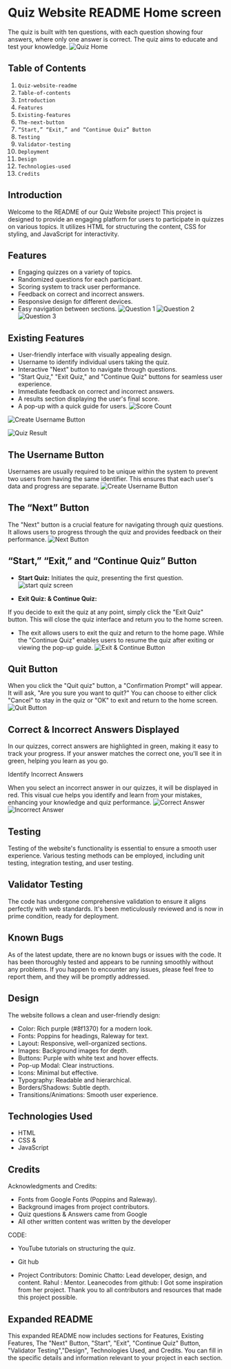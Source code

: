 
# Quiz Website README Home screen

The quiz is built with ten questions, with each question showing four answers, where only one answer is correct. The quiz aims to educate and test your knowledge.
![Quiz Home](https://github.com/your-username/your-repo/raw/main/images/Quiz-Home-screen.png)

## Table of Contents

  1. `Quiz-website-readme`
  2. `Table-of-contents`
  3. `Introduction`
  4. `Features`
  5. `Existing-features`
  6. `The-next-button`
  7. `“Start,” “Exit,” and “Continue Quiz” Button`
  8. `Testing`
  9. `Validator-testing`
  10. `Deployment`
  11. `Design`
  12. `Technologies-used`
  13. `Credits`

## Introduction

Welcome to the README of our Quiz Website project! This project is designed to provide an engaging platform for users to participate in quizzes on various topics. It utilizes HTML for structuring the content, CSS for styling, and JavaScript for interactivity.

## Features

- Engaging quizzes on a variety of topics.
- Randomized questions for each participant.
- Scoring system to track user performance.
- Feedback on correct and incorrect answers.
- Responsive design for different devices.
- Easy navigation between sections.
![Question 1](https://github.com/your-username/your-repo/raw/main/images/Question-1-quiz.png)
![Question 2](https://github.com/your-username/your-repo/raw/main/images/Question-2-quiz.png)
![Question 3](https://github.com/your-username/your-repo/raw/main/images/Question-3-quiz.png)


## Existing Features

- User-friendly interface with visually appealing design.
- Username to identify individual users taking the quiz.
- Interactive "Next" button to navigate through questions.
- "Start Quiz," "Exit Quiz," and "Continue Quiz" buttons for seamless user experience.
- Immediate feedback on correct and incorrect answers.
- A results section displaying the user's final score.
- A pop-up with a quick guide for users.
 ![Score Count](https://github.com/your-username/your-repo/raw/main/images/Score-Count-quiz.png)

![Create Username Button](https://github.com/your-username/your-repo/raw/main/images/create-username-button.png)

![Quiz Result](https://github.com/your-username/your-repo/raw/main/images/Quiz-result.png)

## The Username Button

Usernames are usually required to be unique within the system to prevent two users from having the same identifier. This ensures that each user's data and progress are separate.
![Create Username Button](https://github.com/your-username/your-repo/raw/main/images/create-username-button.png)


## The “Next” Button

The "Next" button is a crucial feature for navigating through quiz questions. It allows users to progress through the quiz and provides feedback on their performance.
![Next Button](https://github.com/your-username/your-repo/raw/main/images/Next-Button.png)

## “Start,” “Exit,” and “Continue Quiz” Button

- **Start Quiz:** Initiates the quiz, presenting the first question.
 ![start quiz screen](file:///workspaces/online-quiz/images/Start-quiz-screen.png)

- **Exit Quiz: & Continue Quiz:**

If you decide to exit the quiz at any point, simply click the "Exit Quiz" button. This will close the quiz interface and return you to the home screen.

- The exit allows users to exit the quiz and return to the home page. While the "Continue Quiz" enables users to resume the quiz after exiting or viewing the pop-up guide.
![Exit & Continue Button](https://github.com/your-username/your-repo/raw/main/images/Exit%20%26%20Continue-Button.png)

## Quit Button

When you click the "Quit quiz" button, a "Confirmation Prompt" will appear. It will ask, "Are you sure you want to quit?" You can choose to either click "Cancel" to stay in the quiz or "OK" to exit and return to the home screen.
![Quit Button](https://github.com/your-username/your-repo/raw/main/images/Quit-quiz-button.png)


## Correct & Incorrect Answers Displayed

In our quizzes, correct answers are highlighted in green, making it easy to track your progress. If your answer matches the correct one, you'll see it in green, helping you learn as you go.

Identify Incorrect Answers

When you select an incorrect answer in our quizzes, it will be displayed in red. This visual cue helps you identify and learn from your mistakes, enhancing your knowledge and quiz performance.
![Correct Answer](https://github.com/your-username/your-repo/raw/main/images/Correct-answer-green-color.png)
![Incorrect Answer](https://github.com/your-username/your-repo/raw/main/images/Incorrect-answer-red-color.png)

## Testing

Testing of the website's functionality is essential to ensure a smooth user experience. Various testing methods can be employed, including unit testing, integration testing, and user testing.

## Validator Testing

The code has undergone comprehensive validation to ensure it aligns perfectly with web standards. It's been meticulously reviewed and is now in prime condition, ready for deployment.

## Known Bugs

As of the latest update, there are no known bugs or issues with the code. It has been thoroughly tested and appears to be running smoothly without any problems. If you happen to encounter any issues, please feel free to report them, and they will be promptly addressed.

## Design

The website follows a clean and user-friendly design:

- Color: Rich purple (#8f1370) for a modern look.
- Fonts: Poppins for headings, Raleway for text.
- Layout: Responsive, well-organized sections.
- Images: Background images for depth.
- Buttons: Purple with white text and hover effects.
- Pop-up Modal: Clear instructions.
- Icons: Minimal but effective.
- Typography: Readable and hierarchical.
- Borders/Shadows: Subtle depth.
- Transitions/Animations: Smooth user experience.

## Technologies Used

- HTML
- CSS &
- JavaScript

## Credits

Acknowledgments and Credits:

- Fonts from Google Fonts (Poppins and Raleway).
- Background images from project contributors.
- Quiz questions & Answers came from Google
- All other written content was written by the developer

CODE:

- YouTube tutorials on structuring the quiz.
- Git hub

- Project Contributors:
  Dominic Chatto: Lead developer, design, and content.
  Rahul : Mentor.
  Leanecodes from github: I Got some inspiration from her project.
  Thank you to all contributors and resources that made this project possible.

## Expanded README

This expanded README now includes sections for Features, Existing Features, The "Next" Button, "Start", "Exit", "Continue Quiz" Button, "Validator Testing","Design", Technologies Used, and Credits. You can fill in the specific details and information relevant to your project in each section.
